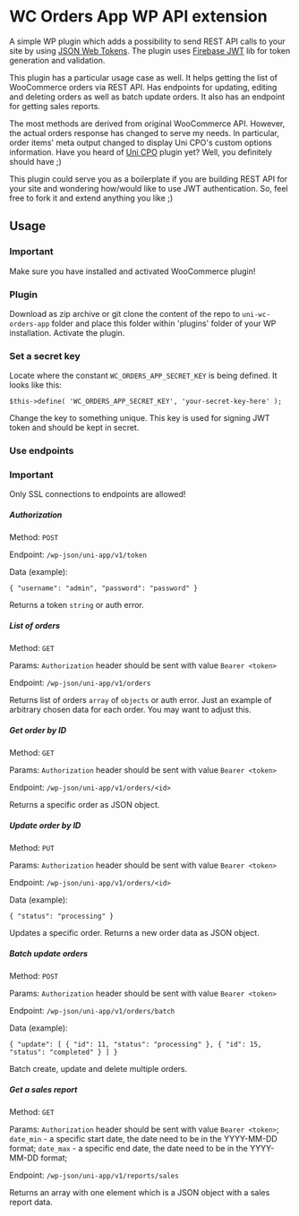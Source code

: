 # WC Orders App WP API extension 


A simple WP plugin which adds  a possibility to send 
REST API calls to your site by using
 [JSON Web Tokens](https://jwt.io/). The plugin uses
 [Firebase JWT](https://github.com/firebase/php-jwt)
 lib for token generation and validation.
 
 This plugin has a particular usage case as well. It 
 helps getting the list of WooCommerce orders via REST
 API. Has endpoints for updating, editing and deleting
 orders as well as batch update orders. It also has
 an endpoint for getting sales reports.
 
 The most methods are derived from original WooCommerce
 API. However, the actual orders response has changed to
 serve my needs. In particular, order items' meta
 output changed to display Uni CPO's custom options
 information. Have you heard of 
 [Uni CPO](https://builderius.io/cpo/) plugin yet? Well,
 you definitely should have ;)
 
 This plugin could serve you as a boilerplate
 if you are building REST API for your site and
 wondering how/would like to use JWT authentication. 
 So, feel free to fork it and extend anything you like ;)
 
 ## Usage
 
  ### Important
  Make sure you have installed and activated WooCommerce 
  plugin! 
  
 
  ### Plugin
 Download as zip archive or git clone the content
 of the repo to `uni-wc-orders-app` folder and 
 place this folder within 'plugins' folder of your 
 WP installation. Activate the plugin.
 
 ### Set a secret key
 Locate where the constant 
 `WC_ORDERS_APP_SECRET_KEY` is being defined. It looks like this:
 
  `$this->define( 'WC_ORDERS_APP_SECRET_KEY', 'your-secret-key-here' );`
 
 Change the key to something unique. This key is used
 for signing JWT token and should be kept in 
 secret.
 
 ### Use endpoints
 
  ### Important
  Only SSL connections to endpoints are allowed!
 
 ##### Authorization
 Method: `POST`
 
 Endpoint: `/wp-json/uni-app/v1/token`
 
 Data (example):
 
 `
{
	"username": "admin",
	"password": "password"
}
 `

Returns a token `string`  or auth error.
 

 ##### List of orders
 Method: `GET`
 
 Params: `Authorization` header should be sent with
 value `Bearer <token>`
 
 Endpoint: `/wp-json/uni-app/v1/orders`

 Returns list of orders `array` of `objects` 
 or auth error. Just an example of arbitrary chosen
 data for each order. You may want to adjust this.
 
  ##### Get order by ID
  Method: `GET`
  
  Params: `Authorization` header should be sent with
  value `Bearer <token>`
  
  Endpoint: `/wp-json/uni-app/v1/orders/<id>`
  
  Returns a specific order as JSON object.
  
  ##### Update order by ID
  Method: `PUT`
  
  Params: `Authorization` header should be sent with
  value `Bearer <token>`
  
  Endpoint: `/wp-json/uni-app/v1/orders/<id>`
  
  Data (example):
   
   `
  {
  	"status": "processing"
  }
  `
  
  Updates a specific order. Returns a new order data 
  as JSON object.
  
  ##### Batch update orders
  Method: `POST`
  
  Params: `Authorization` header should be sent with
  value `Bearer <token>`
  
  Endpoint: `/wp-json/uni-app/v1/orders/batch`
  
  Data (example):
   
   `
   {
        "update": [
            {
                "id": 11,
  	            "status": "processing"
            },
            {
                "id": 15,
              	"status": "completed"
            }
        ]
   }
  `
  
  Batch create, update and delete multiple orders.
  
 ##### Get a sales report
 Method: `GET`
 
 Params: `Authorization` header should be sent with
 value `Bearer <token>`; `date_min` - a specific 
 start date, the date need to be in the YYYY-MM-DD 
 format; `date_max` - a specific end date, the date 
 need to be in the YYYY-MM-DD format;
   
 
 Endpoint: `/wp-json/uni-app/v1/reports/sales`

 Returns an array with one element which is a JSON 
 object with a sales report data.